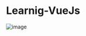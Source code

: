 # Learnig-VueJs
![image](https://github.com/user-attachments/assets/067d8e0f-fdc7-4ec5-9ace-1796e188c7f1)

